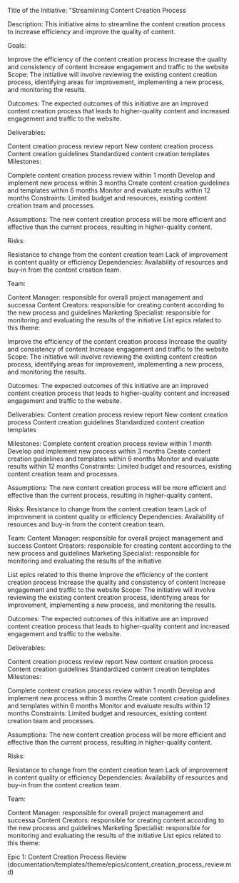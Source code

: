 Title of the Initiative: "Streamlining Content Creation Process

Description: This initiative aims to streamline the content creation process to increase efficiency and improve the quality of content.

Goals:

Improve the efficiency of the content creation process
Increase the quality and consistency of content
Increase engagement and traffic to the website
Scope: The initiative will involve reviewing the existing content creation process, identifying areas for improvement, implementing a new process, and monitoring the results.

Outcomes: The expected outcomes of this initiative are an improved content creation process that leads to higher-quality content and increased engagement and traffic to the website.

Deliverables:

Content creation process review report
New content creation process
Content creation guidelines
Standardized content creation templates
Milestones:

Complete content creation process review within 1 month
Develop and implement new process within 3 months
Create content creation guidelines and templates within 6 months
Monitor and evaluate results within 12 months
Constraints: Limited budget and resources, existing content creation team and processes.

Assumptions: The new content creation process will be more efficient and effective than the current process, resulting in higher-quality content.

Risks:

Resistance to change from the content creation team
Lack of improvement in content quality or efficiency
Dependencies: Availability of resources and buy-in from the content creation team.

Team:

Content Manager: responsible for overall project management and successa
Content Creators: responsible for creating content according to the new process and guidelines
Marketing Specialist: responsible for monitoring and evaluating the results of the initiative
List epics related to this theme:

Improve the efficiency of the content creation process Increase the quality and consistency of content Increase engagement and traffic to the website Scope: The initiative will involve reviewing the existing content creation process, identifying areas for improvement, implementing a new process, and monitoring the results.

Outcomes: The expected outcomes of this initiative are an improved content creation process that leads to higher-quality content and increased engagement and traffic to the website.

Deliverables: Content creation process review report New content creation process Content creation guidelines Standardized content creation templates

Milestones: Complete content creation process review within 1 month Develop and implement new process within 3 months Create content creation guidelines and templates within 6 months Monitor and evaluate results within 12 months Constraints: Limited budget and resources, existing content creation team and processes.

Assumptions: The new content creation process will be more efficient and effective than the current process, resulting in higher-quality content.

Risks: Resistance to change from the content creation team Lack of improvement in content quality or efficiency Dependencies: Availability of resources and buy-in from the content creation team.

Team: Content Manager: responsible for overall project management and success Content Creators: responsible for creating content according to the new process and guidelines Marketing Specialist: responsible for monitoring and evaluating the results of the initiative

List epics related to this theme
Improve the efficiency of the content creation process Increase the quality and consistency of content Increase engagement and traffic to the website Scope: The initiative will involve reviewing the existing content creation process, identifying areas for improvement, implementing a new process, and monitoring the results.

Outcomes: The expected outcomes of this initiative are an improved content creation process that leads to higher-quality content and increased engagement and traffic to the website.

Deliverables:

Content creation process review report New content creation process Content creation guidelines Standardized content creation templates Milestones:

Complete content creation process review within 1 month Develop and implement new process within 3 months Create content creation guidelines and templates within 6 months Monitor and evaluate results within 12 months Constraints: Limited budget and resources, existing content creation team and processes.

Assumptions: The new content creation process will be more efficient and effective than the current process, resulting in higher-quality content.

Risks:

Resistance to change from the content creation team Lack of improvement in content quality or efficiency Dependencies: Availability of resources and buy-in from the content creation team.

Team:

Content Manager: responsible for overall project management and successa Content Creators: responsible for creating content according to the new process and guidelines Marketing Specialist: responsible for monitoring and evaluating the results of the initiative List epics related to this theme:

Epic 1: Content Creation Process Review (documentation/templates/theme/epics/content_creation_process_review.md)
